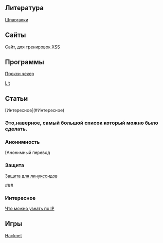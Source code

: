 

<h2>Литература</h2>

[Шпаргалки](https://github.com/CerberusIncorporated/study/blob/master/%D0%98%D0%BD%D1%84.%D0%B1%D0%B5%D0%B7/%D0%9A%D0%BD%D0%B8%D0%B6%D0%BA%D0%B8/%D0%A8%D0%BF%D0%B0%D1%80%D0%B3%D0%B0%D0%BB%D0%BA%D0%B8.md)

<H2>Сайты</H2>

[Сайт, для тренировок XSS](https://xss-game.appspot.com/level1)

<h2>Программы</h2>

[Прокси чекер](https://checkerproxy.net/)

[Lit](#игры)

<h2>Статьи</h2>
[Интересное](#Интересное)
<h3>Это,наверное, самый большой список который можно было сделать.</h3>

<h3>Анонимность</h3>

[Анонимный перевод

<h3>Защита</h3>

[Защита для линуксоидов](https://telegra.ph/Kak-obezopasit-sebya-9-tryukov-dlya-linuksoidov-11-13)

###<h3>Интересное</h3>

[Что можно узнать по IP](https://cryptoworld.su/chto-mozhno-uznat-po-ip-adresu/)



<h2>Игры</h2>

[Hacknet](https://store.steampowered.com/app/365450/Hacknet/?l=russian)

